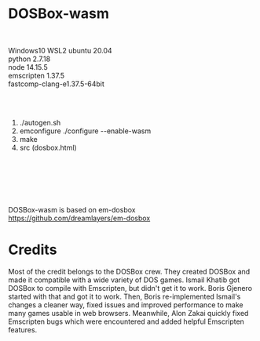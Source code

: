 # DOSBox-wasm

<br>

Windows10 WSL2 ubuntu 20.04  
python 2.7.18  
node 14.15.5  
emscripten 1.37.5  
fastcomp-clang-e1.37.5-64bit  

<br><br>

1. ./autogen.sh
2. emconfigure ./configure --enable-wasm
3. make
4. src (dosbox.html)

<br><br>


<br><br>

DOSBox-wasm is based on em-dosbox  
https://github.com/dreamlayers/em-dosbox


# Credits
Most of the credit belongs to the DOSBox crew. They created DOSBox and made it compatible with a wide variety of DOS games. Ismail Khatib got DOSBox to compile with Emscripten, but didn't get it to work. Boris Gjenero started with that and got it to work. Then, Boris re-implemented Ismail's changes a cleaner way, fixed issues and improved performance to make many games usable in web browsers. Meanwhile, Alon Zakai quickly fixed Emscripten bugs which were encountered and added helpful Emscripten features.
